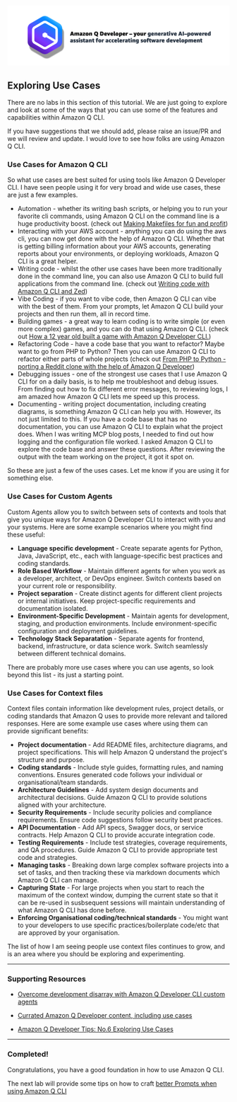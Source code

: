 ![Amazon Q Developer header](/images/q-vscode-header.png)

## Exploring Use Cases

There are no labs in this section of this tutorial. We are just going to explore and look at some of the ways that you can use some of the features and capabilities within Amazon Q CLI.

If you have suggestions that we should add, please raise an issue/PR and we will review and update. I would love to see how folks are using Amazon Q CLI.

### Use Cases for Amazon Q CLI

So what use cases are best suited for using tools like Amazon Q Developer CLI. I have seen people using it for very broad and wide use cases, these are just a few examples.

* Automation - whether its writing bash scripts, or helping you to run your favorite cli commands, using Amazon Q CLI on the command line is a huge productivity boost. (check out [Making Makefiles for fun and profit](https://dev.to/aws/making-makefiles-for-fun-and-profit-kl6))
* Interacting with your AWS account - anything you can do using the aws cli, you can now get done with the help of Amazon Q CLI. Whether that is getting billing information about your AWS accounts, generating reports about your environments, or deploying workloads, Amazon Q CLI is a great helper.
* Writing code - whilst the other use cases have been more traditionally done in the command line, you can also use Amazon Q CLI to build full applications from the command line. (check out [Writing code with Amazon Q CLI and Zed](https://dev.to/aws/building-a-book-sharing-application-with-amazon-q-cli-5dl8))
* Vibe Coding - if you want to vibe code, then Amazon Q CLI can vibe with the best of them. From your prompts, let Amazon Q CLI build your projects and then run them, all in record time.
* Building games - a great way to learn coding is to write simple (or even more complex) games, and you can do that using Amazon Q CLI. (check out [How a 12 year old built a game with Amazon Q Developer CLI.](https://dev.to/aws/game-building-fun-with-a-12-year-old-and-the-amazon-q-developer-cli-2khg))
* Refactoring Code - have a code base that you want to refactor? Maybe want to go from PHP to Python? Then you can use Amazon Q CLI to refactor either parts of whole projects (check out [From PHP to Python - porting a Reddit clone with the help of Amazon Q Developer](https://dev.to/aws/from-php-to-python-porting-a-reddit-clone-with-the-help-of-amazon-q-developer-23g))
* Debugging issues - one of the strongest use cases that I use Amazon Q CLI for on a daily basis, is to help me troubleshoot and debug issues. From finding out how to fix different error messages, to reviewing logs, I am amazed how Amazon Q CLI lets me speed up this process.
* Documenting - writing project documentation, including creating diagrams, is something Amazon Q CLI can help you with. However, its not just limited to this. If you have a code base that has no documentation, you can use Amazon Q CLI to explain what the project does. When I was writing MCP blog posts, I needed to find out how logging and the configuration file worked. I asked Amazon Q CLI to explore the code base and answer these questions. After reviewing the output with the team working on the project, it got it spot on.

So these are just a few of the uses cases. Let me know if you are using it for something else.

### Use Cases for Custom Agents

Custom Agents allow you to switch between sets of contexts and tools that give you unique ways for Amazon Q Developer CLI to interact with you and your systems. Here are some example scenarios where you might find these useful:

* **Language specific development** - Create separate agents for Python, Java, JavaScript, etc., each with language-specific best practices and coding standards.
* **Role Based Workflow** - Maintain different agents for when you work as a developer, architect, or DevOps engineer. Switch contexts based on your current role or responsibility.
* **Project separation** - Create distinct agents for different client projects or internal initiatives. Keep project-specific requirements and documentation isolated.
* **Environment-Specific Development** - Maintain agents for development, staging, and production environments. Include environment-specific configuration and deployment guidelines.
* **Technology Stack Separatation** - Separate agents for frontend, backend, infrastructure, or data science work. Switch seamlessly between different technical domains.

There are probably more use cases where you can use agents, so look beyond this list - its just a starting point.

### Use Cases for Context files

Context files contain information like development rules, project details, or coding standards that Amazon Q uses to provide more relevant and tailored responses. Here are some example use cases where using them can provide significant benefits:

* **Project documentation** - Add README files, architecture diagrams, and project specifications. This will help Amazon Q understand the project's structure and purpose.
* **Coding standards** - Include style guides, formatting rules, and naming conventions. Ensures generated code follows your individual or organisational/team standards.
* **Architecture Guidelines** - Add system design documents and architectural decisions. Guide Amazon Q CLI to provide solutions aligned with your architecture.
* **Security Requirements** - Include security policies and compliance requirements. Ensure code suggestions follow security best practices.
* **API Documentation** - Add API specs, Swagger docs, or service contracts. Help Amazon Q CLI to provide accurate integration code.
* **Testing Requirements** - Include test strategies, coverage requirements, and QA procedures. Guide Amazon Q CLI to provide appropriate test code and strategies.
* **Managing tasks** - Breaking down large complex software projects into a set of tasks, and then tracking these via markdown documents which Amazon Q CLI can manage.
* **Capturing State** - For large projects when you start to reach the maximum of the context window, dumping the current state so that it can be re-used in susbsequent sessions will maintain understanding of what Amazon Q CLI has done before. 
* **Enforcing Organisational coding/technical standards** - You might want to your developers to use specific practices/boilerplate code/etc that are approved by your organisation.


The list of how I am seeing people use context files continues to grow, and is an area where you should be exploring and experimenting.

---

### Supporting Resources

* [Overcome development disarray with Amazon Q Developer CLI custom agents](https://aws.amazon.com/blogs/devops/overcome-development-disarray-with-amazon-q-developer-cli-custom-agents/?trk=fd6bb27a-13b0-4286-8269-c7b1cfaa29f0&sc_channel=el)

* [Currated Amazon Q Developer content, including use cases](https://github.com/cremich/awesome-q-developer)

* [Amazon Q Developer Tips: No.6 Exploring Use Cases](https://dev.to/aws/amazon-q-developer-tips-no6-exploring-use-cases-hf2)

---

### Completed!

Congratulations, you have a good foundation in how to use Amazon Q CLI. 

The next lab will provide some tips on how to craft [better Prompts when using Amazon Q CLI](/workshop/03b-prompting.md)

